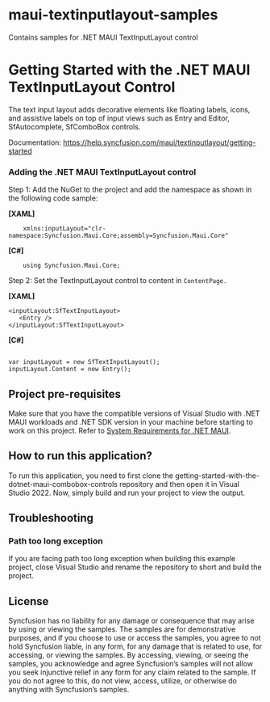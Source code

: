 # maui-textinputlayout-samples
Contains samples for .NET MAUI TextInputLayout control

# Getting Started with the .NET MAUI TextInputLayout Control
The text input layout adds decorative elements like floating labels, icons, and assistive labels on top of input views such as Entry and Editor, SfAutocomplete, SfComboBox controls.

Documentation: https://help.syncfusion.com/maui/textinputlayout/getting-started

### Adding the .NET MAUI TextInputLayout control

Step 1: Add the NuGet to the project and add the namespace as shown in the following code sample:

**[XAML]**
```
    xmlns:inputLayout="clr-namespace:Syncfusion.Maui.Core;assembly=Syncfusion.Maui.Core"
```	

**[C#]**
```
    using Syncfusion.Maui.Core;
```

Step 2: Set the TextInputLayout control to content in `ContentPage.`

**[XAML]**
```
<inputLayout:SfTextInputLayout>
   <Entry />
</inputLayout:SfTextInputLayout>
```	

**[C#]**
```
          
var inputLayout = new SfTextInputLayout();
inputLayout.Content = new Entry();  
```

## Project pre-requisites

Make sure that you have the compatible versions of Visual Studio with .NET MAUI workloads and .NET SDK version in your machine before starting to work on this project. Refer to [System Requirements for .NET MAUI](https://help.syncfusion.com/maui/system-requirements).

## How to run this application?

To run this application, you need to first clone the getting-started-with-the-dotnet-maui-combobox-controls repository and then open it in Visual Studio 2022. Now, simply build and run your project to view the output.

## <a name="troubleshooting"></a>Troubleshooting ##
### Path too long exception
If you are facing path too long exception when building this example project, close Visual Studio and rename the repository to short and build the project.

## License

Syncfusion has no liability for any damage or consequence that may arise by using or viewing the samples. The samples are for demonstrative purposes, and if you choose to use or access the samples, you agree to not hold Syncfusion liable, in any form, for any damage that is related to use, for accessing, or viewing the samples. By accessing, viewing, or seeing the samples, you acknowledge and agree Syncfusion’s samples will not allow you seek injunctive relief in any form for any claim related to the sample. If you do not agree to this, do not view, access, utilize, or otherwise do anything with Syncfusion’s samples.